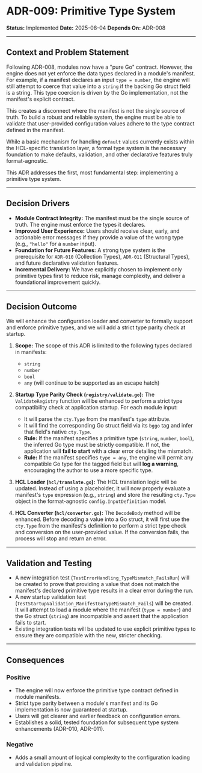 # ADR-009: Primitive Type System

**Status:** Implemented
**Date:** 2025-08-04
**Depends On:** ADR-008

---

## Context and Problem Statement

Following ADR-008, modules now have a "pure Go" contract. However, the engine does not yet enforce the data types declared in a module's manifest. For example, if a manifest declares an input `type = number`, the engine will still attempt to coerce that value into a `string` if the backing Go struct field is a string. This type coercion is driven by the Go implementation, not the manifest's explicit contract.

This creates a disconnect where the manifest is not the single source of truth. To build a robust and reliable system, the engine must be able to validate that user-provided configuration values adhere to the type contract defined in the manifest.

While a basic mechanism for handling `default` values currently exists within the HCL-specific translation layer, a formal type system is the necessary foundation to make defaults, validation, and other declarative features truly format-agnostic.

This ADR addresses the first, most fundamental step: implementing a primitive type system.

---

## Decision Drivers

* **Module Contract Integrity:** The manifest must be the single source of truth. The engine must enforce the types it declares.
* **Improved User Experience:** Users should receive clear, early, and actionable error messages if they provide a value of the wrong type (e.g., `"hello"` for a `number` input).
* **Foundation for Future Features:** A strong type system is the prerequisite for `ADR-010` (Collection Types), `ADR-011` (Structural Types), and future declarative validation features.
* **Incremental Delivery:** We have explicitly chosen to implement only primitive types first to reduce risk, manage complexity, and deliver a foundational improvement quickly.

---

## Decision Outcome

We will enhance the configuration loader and converter to formally support and enforce primitive types, and we will add a strict type parity check at startup.

1.  **Scope:** The scope of this ADR is limited to the following types declared in manifests:
    * `string`
    * `number`
    * `bool`
    * `any` (will continue to be supported as an escape hatch)

2.  **Startup Type Parity Check (`registry/validate.go`):** The `ValidateRegistry` function will be enhanced to perform a strict type compatibility check at application startup. For each module input:
    * It will parse the `cty.Type` from the manifest's `type` attribute.
    * It will find the corresponding Go struct field via its `bggo` tag and infer that field's native `cty.Type`.
    * **Rule:** If the manifest specifies a primitive type (`string`, `number`, `bool`), the inferred Go type must be strictly compatible. If not, the application will **fail to start** with a clear error detailing the mismatch.
    * **Rule:** If the manifest specifies `type = any`, the engine will permit any compatible Go type for the tagged field but will **log a warning**, encouraging the author to use a more specific type.

3.  **HCL Loader (`hcl/translate.go`):** The HCL translation logic will be updated. Instead of using a placeholder, it will now properly evaluate a manifest's `type` expression (e.g., `string`) and store the resulting `cty.Type` object in the format-agnostic `config.InputDefinition` model.

4.  **HCL Converter (`hcl/converter.go`):** The `DecodeBody` method will be enhanced. Before decoding a value into a Go struct, it will first use the `cty.Type` from the manifest's definition to perform a strict type check and conversion on the user-provided value. If the conversion fails, the process will stop and return an error.

---

## Validation and Testing

* A new integration test (`TestErrorHandling_TypeMismatch_FailsRun`) will be created to prove that providing a value that does not match the manifest's declared primitive type results in a clear error during the run.
* A new startup validation test (`TestStartupValidation_ManifestGoTypeMismatch_Fails`) will be created. It will attempt to load a module where the manifest (`type = number`) and the Go struct (`string`) are incompatible and assert that the application fails to start.
* Existing integration tests will be updated to use explicit primitive types to ensure they are compatible with the new, stricter checking.

---

## Consequences

### Positive

* The engine will now enforce the primitive type contract defined in module manifests.
* Strict type parity between a module's manifest and its Go implementation is now guaranteed at startup.
* Users will get clearer and earlier feedback on configuration errors.
* Establishes a solid, tested foundation for subsequent type system enhancements (ADR-010, ADR-011).

### Negative

* Adds a small amount of logical complexity to the configuration loading and validation pipeline.